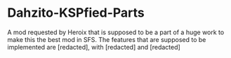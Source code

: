 # Dahzito-KSPfied-Parts
A mod requested by Heroix that is supposed to be a part of a huge work to make this the best mod in SFS.  The features that are supposed to be implemented are [redacted], with [redacted] and [redacted]
